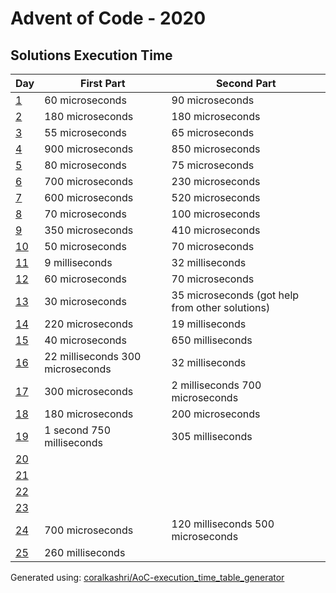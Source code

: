 # Advent of Code - 2020

## Solutions Execution Time
| Day | First Part | Second Part |
| --- | ---------- | ----------- |
| [1](./day_1.hpp) |  60 microseconds |  90 microseconds |
| [2](./day_2.hpp) |  180 microseconds |  180 microseconds |
| [3](./day_3.hpp) |  55 microseconds |  65 microseconds |
| [4](./day_4.hpp) |  900 microseconds |  850 microseconds |
| [5](./day_5.hpp) |  80 microseconds |  75 microseconds |
| [6](./day_6.hpp) |  700 microseconds |  230 microseconds |
| [7](./day_7.hpp) |  600 microseconds |  520 microseconds |
| [8](./day_8.hpp) |  70 microseconds |  100 microseconds |
| [9](./day_9.hpp) |  350 microseconds |  410 microseconds |
| [10](./day_10.hpp) |  50 microseconds |  70 microseconds |
| [11](./day_11.hpp) |  9 milliseconds |  32 milliseconds |
| [12](./day_12.hpp) |  60 microseconds |  70 microseconds |
| [13](./day_13.hpp) |  30 microseconds |  35 microseconds (got help from other solutions) |
| [14](./day_14.hpp) |  220 microseconds |  19 milliseconds |
| [15](./day_15.hpp) |  40 microseconds |  650 milliseconds |
| [16](./day_16.hpp) |  22 milliseconds 300 microseconds |  32 milliseconds |
| [17](./day_17.hpp) |  300 microseconds |  2 milliseconds 700 microseconds |
| [18](./day_18.hpp) |  180 microseconds |  200 microseconds |
| [19](./day_19.hpp) |  1 second 750 milliseconds |  305 milliseconds |
| [20](./day_20.hpp) |  |  |
| [21](./day_21.hpp) |  |  |
| [22](./day_22.hpp) |  |  |
| [23](./day_23.hpp) |  |  |
| [24](./day_24.hpp) |  700 microseconds |  120 milliseconds 500 microseconds |
| [25](./day_25.hpp) |  260 milliseconds |  |

Generated using: [coralkashri/AoC-execution_time_table_generator](https://github.com/coralkashri/AoC-execution_time_table_generator)